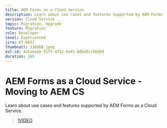 ```yaml
---
title: AEM Forms as a Cloud Service
description: Learn about use cases and features supported by AEM Forms as a Cloud Service.
version: Cloud Service
topic: Migration, Upgrade
feature: Migration
role: Developer
level: Experienced
jira: KT-8637
thumbnail: 336968.jpeg
exl-id: 4d1aea2e-51f5-4752-be41-b08e8ccb6db9
duration: 165
---
```

# AEM Forms as a Cloud Service - Moving to AEM CS

Learn about use cases and features supported by AEM Forms as a Cloud Service.

>[!VIDEO](https://video.tv.adobe.com/v/336968?quality=12&learn=on)
